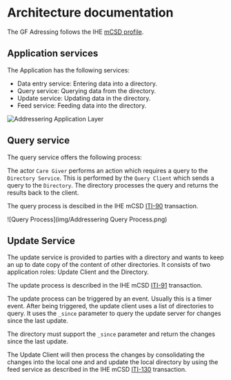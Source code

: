 # Architecture documentation

The GF Adressing follows the IHE [mCSD profile](https://profiles.ihe.net/ITI/mCSD/index.html).

## Application services

The Application has the following services:

- Data entry service: Entering data into a directory.
- Query service: Querying data from the directory.
- Update service: Updating data in the directory.
- Feed service: Feeding data into the directory.

![Addressering Application Layer](https://github.com/user-attachments/assets/64df1e0e-daf1-4cde-8bfa-8635f9cbe2e2)

## Query service

The query service offers the following process:

The actor `Care Giver` performs an action which requires a query to the `Directory Service`. This is performed by the `Query Client` which sends a query to the `Directory`. The directory processes the query and returns the results back to the client.

The query process is descibed in the IHE mCSD [ITI-90](https://profiles.ihe.net/ITI/mCSD/ITI-90.html) transaction.

![Query Process](img/Addressering Query Process.png)

## Update Service

The update service is provided to parties with a directory and wants to keep an up to date copy of the content of other directories.
It consists of two application roles: Update Client and the Directory.

The update process is described in the IHE mCSD [ITI-91](https://profiles.ihe.net/ITI/mCSD/ITI-91.html) transaction.

The update process can be triggered by an event. Usually this is a timer event.
After being triggered, the update client uses a list of directories to query. It uses the `_since` parameter to query the update server for changes since the last update.

The directory must support the `_since` parameter and return the changes since the last update.

The Update Client will then process the changes by consolidating the changes into the local one and and update the local directory by using the feed service as described in the IHE mCSD [ITI-130](https://profiles.ihe.net/ITI/mCSD/ITI-130.html) transaction.
